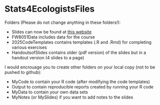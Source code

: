 # Stats4EcologistsFiles

Folders (Please do not change anything in these folders!):

- Slides can now be found at [this website](https://statistics4ecologistsslides.netlify.app/)
- FW8051Data includes data for the course
- 2025CodeTemplates contains templates (.R and .Rmd) for completing various exercises
- HandoutsofSlides contains older (pdf version) of the slides but in a handout version (4 slides to a page)

I would encrouage you to create other folders on your local copy (not to be pushed to github):

- MyCode to contain your R code (after modifying the code templates)
- Output to contain reproducible reports created by running your R code
- MyData to contain your own data sets
- MyNotes (or MySlides) if you want to add notes to the slides

